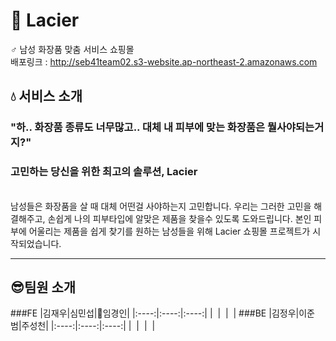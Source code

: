 # 🧴 Lacier
♂️ 남성 화장품 맞춤 서비스 쇼핑몰<br/>
배포링크 : http://seb41team02.s3-website.ap-northeast-2.amazonaws.com

## 💧 서비스 소개
### "하.. 화장품 종류도 너무많고.. 대체 내 피부에 맞는 화장품은 뭘사야되는거지?"
### 고민하는 당신을 위한 최고의 솔루션, Lacier
<br>
남성들은 화장품을 살 때 대체 어떤걸 사야하는지 고민합니다. 우리는 그러한 고민을 해결해주고, 손쉽게 나의 피부타입에 알맞은 제품을 찾을수 있도록 도와드립니다.
본인 피부에 어울리는 제품을 쉽게 찾기를 원하는 남성들을 위해 Lacier 쇼핑몰 프로젝트가 시작되었습니다.

<br>

---

## 😎팀원 소개
###FE
|김재우|심민섭|🏅임경인|
|:----:|:----:|:----:|
| <img src =""/> | <img src =""/> | <img src =""/> |
###BE
|김정우|이준범|주성천|
|:----:|:----:|:----:|
| <img src =""/> | <img src =""/> | <img src =""/> |
<br>
